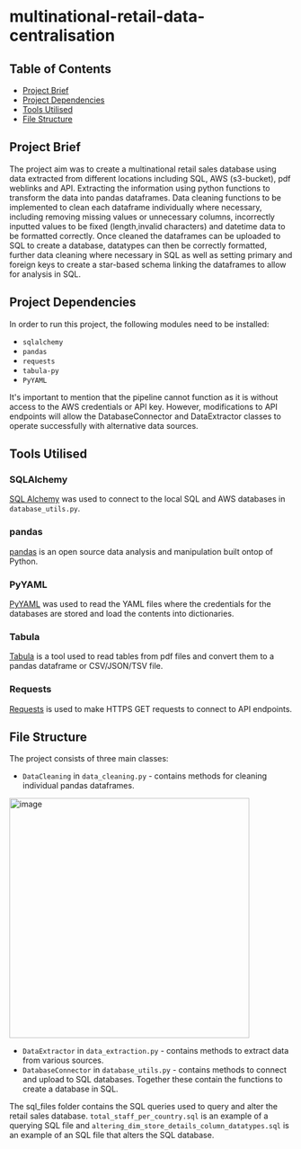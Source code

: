 # multinational-retail-data-centralisation

## Table of Contents

- [Project Brief](#brief)
- [Project Dependencies](#depend)
- [Tools Utilised](#tools)
- [File Structure](#structure)

<a id="brief"></a>
## Project Brief
The project aim was to create a multinational retail sales database using data extracted from different locations including SQL, AWS (s3-bucket), pdf weblinks and API. Extracting the information using python functions to transform the data into pandas dataframes. Data cleaning functions to be implemented to clean each dataframe individually where necessary, including removing missing values or unnecessary columns, incorrectly inputted values to be fixed (length,invalid characters) and datetime data to be formatted correctly. Once cleaned the dataframes can be uploaded to SQL to create a database, datatypes can then be correctly formatted, further data cleaning where necessary in SQL as well as setting primary and foreign keys to create a star-based schema linking the dataframes to allow for analysis in SQL.

<a id="depend"></a>
## Project Dependencies

In order to run this project, the following modules need to be installed:

* `sqlalchemy`
* `pandas`
* `requests`
* `tabula-py`
* `PyYAML`

It's important to mention that the pipeline cannot function as it is without access to the AWS credentials or API key. However, modifications to API endpoints will allow the DatabaseConnector and DataExtractor classes to operate successfully with alternative data sources.

 <a id="tools"></a>
## Tools Utilised
### SQLAlchemy
[SQL Alchemy](https://www.sqlalchemy.org/) was used to connect to the local SQL and AWS databases in `database_utils.py`.

### pandas
[pandas](https://pandas.pydata.org/) is an open source data analysis and manipulation built ontop of Python.

### PyYAML
[PyYAML](https://pyyaml.org/wiki/PyYAMLDocumentation) was used to read the YAML files where the credentials for the databases are stored and load the contents into dictionaries.

### Tabula
[Tabula](https://tabula-py.readthedocs.io/en/latest/#) is a tool used to read tables from pdf files and convert them to a pandas dataframe or CSV/JSON/TSV file.

### Requests
[Requests](https://pypi.org/project/requests/) is used to make HTTPS GET requests to connect to API endpoints.

<a id="structure"></a>
## File Structure

The project consists of three main classes:
* `DataCleaning` in `data_cleaning.py` - contains methods for cleaning individual pandas dataframes.

<img width="427" alt="image" src="https://github.com/jbell22j/multinational-retail-data-centralisation/assets/141024595/ee4cb94e-e1aa-40ad-9431-a162db6e1810">

* `DataExtractor` in `data_extraction.py` - contains methods to extract data from various sources.
* `DatabaseConnector` in `database_utils.py` - contains methods to connect and upload to SQL databases.
Together these contain the functions to create a database in SQL.

The sql_files folder contains the SQL queries used to query and alter the retail sales database. `total_staff_per_country.sql` is an example of a querying SQL file and `altering_dim_store_details_column_datatypes.sql` is an example of an SQL file that alters the SQL database.
